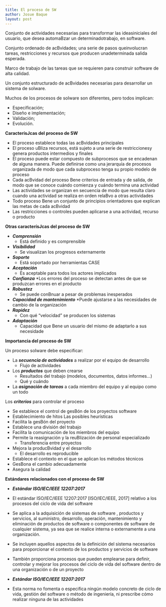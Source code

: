 ```yaml
---
title: El proceso de SW
author: Josue Baque
layout: post
---
```


Conjunto de actividades necesarias para transformar las ideasiniciales del usuario, que desea automaBzar un determinadotrabajo, en software.

Conjunto ordenado de acBvidades; una serie de pasos queinvolucran tareas, restricciones y recursos que producen unadeterminada salida esperada.

Marco de trabajo de las tareas que se requieren para construir software de alta calidad.

Un conjunto estructurado de acBvidades necesarias para desarrollar un sistema de soIware.

Muchos de los procesos de soIware son diferentes, pero todos implican:

* Especificación;
* Diseño e implementación;
* Validación;
* Evolución.

**CaracterísJcas del proceso de SW**

* El proceso establece todas las acBvidades principales
* El proceso uBliza recursos, está sujeto a una serie de restriccionesy genera productos intermedios y finales
* El proceso puede estar compuesto de subprocesos que se encadenan de alguna manera. Puede definirse como una jerarquía de procesos organizada de modo que cada subproceso tenga su propio modelo de proceso
* Cada acBvidad del proceso Bene criterios de entrada y de salida, de modo que se conoce cuándo comienza y cuándo termina una actividad
* Las actividades se organizan en secuencia de modo que resulta claro cuando una actividad se realiza en orden relaBvo a otras actividades
* Todo proceso Bene un conjunto de principios orientadores que explican las metas de cada acBvidad
* Las restricciones o controles pueden aplicarse a una actividad, recurso o producto

**Otras caracterísJcas del proceso de SW**
* ***Comprensión***
  * Está definido y es comprensible
* ***Visibilidad***
  * Se visualizan los progresos externamente
* ***Soporte***
  * Está soportado por herramientas CASE
* ***Aceptación***
  * Es aceptable para todos los actores implicados
* ***Confianza***
  *Los errores del proceso se detectan antes de que se produzcan errores en el producto
* ***Robustez***
  * Se puede conBnuar a pesar de problemas inesperados
* ***Capacidad de mantenimiento***
  *Puede ajustarse a las necesidades de cambio de la organización
* ***Rapidez***
  * Con qué “velocidad” se producen los sistemas
* ***Adaptación***
  * Capacidad que Bene un usuario del mismo de adaptarlo a sus necesidade

**Importancia del proceso de SW**

Un proceso soIware debe especificar:
* La ***secuencia de actividades*** a realizar por el equipo de desarrollo
  * Flujo de actividades
* Los ***productos*** que deben crearse
  * Resultados del trabajo (modelos, documentos, datos informes...)
  * Qué y cuándo
* La ***asignación de tareas*** a cada miembro del equipo y al equipo como un todo

Los ***criterios*** para controlar el proceso
* Se establece el control de gesBón de los proyectos software
* Establecimiento de hitos
Las posibles heurísticas
* Facilita la gesBón del proyecto
* Establece una división del trabajo
* Facilita la comunicación de los miembros del equipo
* Permite la reasignación y la reuBlización de personal especializado
  * Transferencia entre proyectos
* Mejora la producBvidad y el desarrollo
  * El desarrollo es reproducible
* Establece el contexto en el que se aplican los métodos técnicos
* GesBona el cambio adecuadamente
* Asegura la calidad

**Estándares relacionados con el proceso de SW**

* ***Estándar ISO/IEC/IEEE 12207:2017***
 * El estándar ISO/IEC/IEEE 12207:2017 [ISO/IEC/IEEE, 2017] relativo a los procesos del ciclo de vida del software
 * Se aplica a la adquisición de sistemas de software , productos y servicios, al suministro, desarrollo, operación, mantenimiento y eliminación de productos de software o componentes de software de cualquier sistema, ya sea que se realice interna o externamente a una organización.
 * Se incluyen aquellos aspectos de la definición del sistema necesarios para  proporcionar el contexto de los productos y servicios de software
 * También proporciona procesos que pueden emplearse para definir, controlar y mejorar los procesos del ciclo de vida del software dentro de una organización o de un proyecto

* ***Estándar ISO/IEC/IEEE 12207:2017***
 * Esta norma no fomenta o especifica ningún modelo concreto de ciclo de vida, gestión del software o método de ingeniería, ni prescribe cómo realizar ninguna de las actividades






